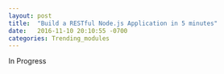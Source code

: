 ```yaml
---
layout: post
title:  "Build a RESTful Node.js Application in 5 minutes"
date:   2016-11-10 20:10:55 -0700
categories: Trending_modules
---
```


In Progress
